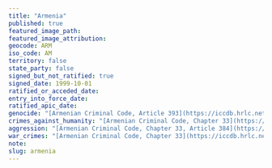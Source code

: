 ```yaml
---
title: "Armenia"
published: true
featured_image_path:
featured_image_attribution:
geocode: ARM
iso_code: AM
territory: false
state_party: false
signed_but_not_ratified: true
signed_date: 1999-10-01
ratified_or_acceded_date:
entry_into_force_date:
ratified_apic_date:
genocide: "[Armenian Criminal Code, Article 393](https://iccdb.hrlc.net/data/doc/169/keyword/46/)"
crimes_against_humanity: "[Armenian Criminal Code, Chapter 33](https://iccdb.hrlc.net/data/doc/169/keyword/13/)"
aggression: "[Armenian Criminal Code, Chapter 33, Article 384](https://iccdb.hrlc.net/data/doc/169/keyword/1/)"
war_crimes: "[Armenian Criminal Code, Chapter 33](https://iccdb.hrlc.net/data/doc/169/keyword/145/)"
note:
slug: armenia
---
```

